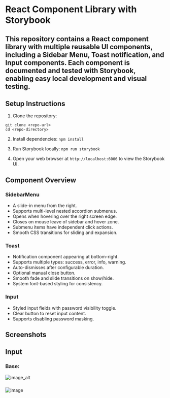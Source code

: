 # React Component Library with Storybook

## This repository contains a React component library with multiple reusable UI components, including a Sidebar Menu, Toast notification, and Input components. Each component is documented and tested with Storybook, enabling easy local development and visual testing.

## Setup Instructions

  1. Clone the repository:
  ```
  git clone <repo-url>
  cd <repo-directory>
  ```

  2. Install dependencies:
  ```npm install```

  3. Run Storybook locally: 
  ```npm run storybook```

  4. Open your web browser at ```http://localhost:6006``` to view the Storybook UI.

## Component Overview
### SidebarMenu

- A slide-in menu from the right.
- Supports multi-level nested accordion submenus.
- Opens when hovering over the right screen edge.
- Closes on mouse leave of sidebar and hover zone.
- Submenu items have independent click actions.
- Smooth CSS transitions for sliding and expansion.

### Toast

- Notification component appearing at bottom-right.
- Supports multiple types: success, error, info, warning.
- Auto-dismisses after configurable duration.
- Optional manual close button.
- Smooth fade and slide transitions on show/hide.
- System font-based styling for consistency.

### Input

- Styled input fields with password visibility toggle.
- Clear button to reset input content.
- Supports disabling password masking.


## Screenshots

## Input
### Base:
![image_alt](https://prnt.sc/rivQpx-AJ19S)

### 
![image]([https://prnt.sc/hdNOtpD7fwCZ](https://snipboard.io/B8bqO3.jpg))
